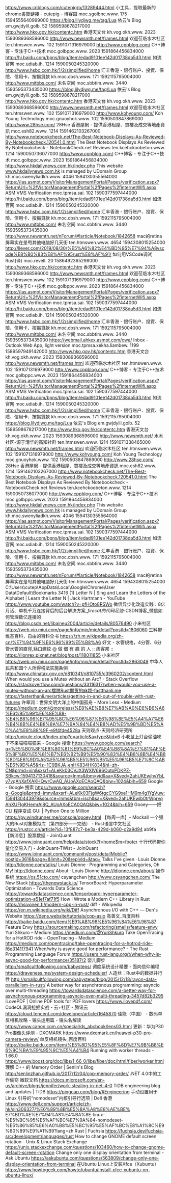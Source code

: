 https://www.cnblogs.com/cutepig/p/13289444.html 小工具，提取最新的chrome書簽鏈接 - cutepig - 博客园 moc.sgolbnc.www. 175 1594555640999000
https://blog.lilydjwg.me/tag/Lua 依云's Blog em.gwjdylil.golb. 52 1589598678217000
http://www.hko.gov.hk/contentc.htm 香港天文台 kh.vog.okh.www. 2023 1593089368596000
http://www.newsmth.net/frames.html 欢迎莅临水木社区 ten.htmswen.www. 102 1591071316979000
http://www.cppblog.com/ C++博客 - 专注于C++技术 moc.golbppc.www. 2023 1591864456834000
http://hi.baidu.com/bpns/blog/item/edad9101ee142d01738da5d3.html 如流官网 moc.udiab.ih. 1214 1590050245320000
http://www.hsbc.com.hk/1/2/simplified/home 汇丰香港 - 銀行账户、投資、保險、信用卡、按揭貸款 kh.moc.cbsh.www. 171 1592115795004000
http://www.mitbbs.com/ 未名空间 moc.sbbtim.www. 3440 1593595373435000
https://blog.lilydjwg.me/tag/Lua 依云's Blog em.gwjdylil.golb. 52 1589598678217000
http://www.hko.gov.hk/contentc.htm 香港天文台 kh.vog.okh.www. 2023 1593089368596000
http://www.newsmth.net/frames.html 欢迎莅临水木社区 ten.htmswen.www. 102 1591071316979000
http://www.kohyoung.com/ Koh Young Technology moc.gnuoyhok.www. 102 1590503847869000
http://www.28hse.com/ 28Hse 香港屋網 - 提供香港租屋、買樓及成交等地產資訊 moc.esh82.www. 1214 1591462103267000
http://www.notebookcheck.net/The-Best-Notebook-Displays-As-Reviewed-By-Notebookcheck.120541.0.html The Best Notebook Displays As Reviewed By Notebookcheck - NotebookCheck.net Reviews ten.kcehckoobeton.www. 1214 1590050736077000
http://www.cppblog.com/ C++博客 - 专注于C++技术 moc.golbppc.www. 2023 1591864456834000
http://www.hkdailynews.com.hk/index.php This website www.hkdailynews.com.hk is managed by UDomain Group kh.moc.swenyliadkh.www. 4046 1594130355564000
https://ias.asmpt.com/VisitorManagementPortal/Pages/verification.aspx?ReturnUrl=%2fVisitorManagementPortal%2fPages%2finternetWifi.aspx ASM VMS Verification moc.tpmsa.sai. 102 1590377597444000
http://hi.baidu.com/bpns/blog/item/edad9101ee142d01738da5d3.html 如流官网 moc.udiab.ih. 1214 1590050245320000
http://www.hsbc.com.hk/1/2/simplified/home 汇丰香港 - 銀行账户、投資、保險、信用卡、按揭貸款 kh.moc.cbsh.www. 171 1592115795004000
http://www.mitbbs.com/ 未名空间 moc.sbbtim.www. 3440 1593595373435000
http://www.newsmth.net/nForum/#!article/Notebook/1842658 mac的retina屏幕实在是甩其他电脑好几天街 ten.htmswen.www. 4654 1594308015254000
http://llever.com/2019/08/30/%E5%A6%82%E4%BD%95%E7%94%A8vscode%E8%B0%83%E8%AF%95rust%E8%AF%91/ 如何用VSCode调试Rust(译) moc.revell. 20 1586492365298000
http://www.hko.gov.hk/contentc.htm 香港天文台 kh.vog.okh.www. 2023 1593089368596000
http://www.newsmth.net/frames.html 欢迎莅临水木社区 ten.htmswen.www. 102 1591071316979000
http://www.cppblog.com/ C++博客 - 专注于C++技术 moc.golbppc.www. 2023 1591864456834000
https://ias.asmpt.com/VisitorManagementPortal/Pages/verification.aspx?ReturnUrl=%2fVisitorManagementPortal%2fPages%2finternetWifi.aspx ASM VMS Verification moc.tpmsa.sai. 102 1590377597444000
http://hi.baidu.com/bpns/blog/item/edad9101ee142d01738da5d3.html 如流官网 moc.udiab.ih. 1214 1590050245320000
http://www.hsbc.com.hk/1/2/simplified/home 汇丰香港 - 銀行账户、投資、保險、信用卡、按揭貸款 kh.moc.cbsh.www. 171 1592115795004000
http://www.mitbbs.com/ 未名空间 moc.sbbtim.www. 3440 1593595373435000
https://webmail.ahkex.asmpt.com/owa/ Inbox - Outlook Web App, light version moc.tpmsa.xekha.liambew. 1199 1589597949142000
http://www.hko.gov.hk/contentc.htm 香港天文台 kh.vog.okh.www. 2023 1593089368596000
http://www.newsmth.net/frames.html 欢迎莅临水木社区 ten.htmswen.www. 102 1591071316979000
http://www.cppblog.com/ C++博客 - 专注于C++技术 moc.golbppc.www. 2023 1591864456834000
https://ias.asmpt.com/VisitorManagementPortal/Pages/verification.aspx?ReturnUrl=%2fVisitorManagementPortal%2fPages%2finternetWifi.aspx ASM VMS Verification moc.tpmsa.sai. 102 1590377597444000
http://hi.baidu.com/bpns/blog/item/edad9101ee142d01738da5d3.html 如流官网 moc.udiab.ih. 1214 1590050245320000
http://www.hsbc.com.hk/1/2/simplified/home 汇丰香港 - 銀行账户、投資、保險、信用卡、按揭貸款 kh.moc.cbsh.www. 171 1592115795004000
https://blog.lilydjwg.me/tag/Lua 依云's Blog em.gwjdylil.golb. 52 1589598678217000
http://www.hko.gov.hk/contentc.htm 香港天文台 kh.vog.okh.www. 2023 1593089368596000
http://www.newsmth.net/ 水木社区-源于清华的高知社群 ten.htmswen.www. 1214 1591071338465000
http://www.newsmth.net/frames.html 欢迎莅临水木社区 ten.htmswen.www. 102 1591071316979000
http://www.kohyoung.com/ Koh Young Technology moc.gnuoyhok.www. 102 1590503847869000
http://www.28hse.com/ 28Hse 香港屋網 - 提供香港租屋、買樓及成交等地產資訊 moc.esh82.www. 1214 1591462103267000
http://www.notebookcheck.net/The-Best-Notebook-Displays-As-Reviewed-By-Notebookcheck.120541.0.html The Best Notebook Displays As Reviewed By Notebookcheck - NotebookCheck.net Reviews ten.kcehckoobeton.www. 1214 1590050736077000
http://www.cppblog.com/ C++博客 - 专注于C++技术 moc.golbppc.www. 2023 1591864456834000
http://www.hkdailynews.com.hk/index.php This website www.hkdailynews.com.hk is managed by UDomain Group kh.moc.swenyliadkh.www. 4046 1594130355564000
https://ias.asmpt.com/VisitorManagementPortal/Pages/verification.aspx?ReturnUrl=%2fVisitorManagementPortal%2fPages%2finternetWifi.aspx ASM VMS Verification moc.tpmsa.sai. 102 1590377597444000
http://hi.baidu.com/bpns/blog/item/edad9101ee142d01738da5d3.html 如流官网 moc.udiab.ih. 1214 1590050245320000
http://www.hsbc.com.hk/1/2/simplified/home 汇丰香港 - 銀行账户、投資、保險、信用卡、按揭貸款 kh.moc.cbsh.www. 171 1592115795004000
http://www.mitbbs.com/ 未名空间 moc.sbbtim.www. 3440 1593595373435000
http://www.newsmth.net/nForum/#!article/Notebook/1842658 mac的retina屏幕实在是甩其他电脑好几天街 ten.htmswen.www. 4654 1594308015254000
C:\Users\cutep\AppData\Local\Google\Chrome\User Data\Default\Bookmarks
3416
(1) Letter N | Sing and Learn the Letters of the Alphabet | Learn the Letter N | Jack Hartmann - YouTube https://www.youtube.com/watch?v=pfHOto8RSWo
微信异步化改造实践：8亿月活、单机千万连接背后的后台解决方案_$firecat的代码足迹$-CSDN博客_微信如何管理数亿连接的 https://blog.csdn.net/libaineu2004/article/details/80576490
小米社区 https://web.vip.miui.com/page/info/mio/mio/detail?postId=1806060
生料带 - 维基百科，自由的百科全书 https://zh.m.wikipedia.org/zh-cn/%E7%94%9F%E6%96%99%E5%B8%A6
好文 - 水管規格，4分管、6分管水管的直徑,絲口螺紋 @ 做 個 有 趣 的 人 :: 痞客邦 :: https://lionrex.pixnet.net/blog/post/118011855
小米社区 https://web.vip.miui.com/page/info/mio/mio/detail?postId=2863049
中华人民共和国个人所得税法实施条例 http://www.chinatax.gov.cn/n810341/n810755/c3960202/content.html
When would you use a Mutex without an Arc? - Stack Overflow https://stackoverflow.com/questions/33116317/when-would-you-use-a-mutex-without-an-arc摆脱Rust期货的麻烦-fastthanli.me https://fasterthanli.me/articles/getting-in-and-out-of-trouble-with-rust-futures
许章润：世界文明大洋上的中国孤舟 - More Less - Medium https://medium.com/@moreless/%E8%AE%B8%E7%AB%A0%E6%B6%A6%E6%95%99%E6%8E%88-%E4%B8%96%E7%95%8C%E6%96%87%E6%98%8E%E5%A4%A7%E6%B4%8B%E4%B8%8A%E7%9A%84%E4%B8%AD%E5%9B%BD%E5%AD%A4%E8%88%9F-e9f4fde4528a
天则观点-天则经济研究所 http://unirule.cloud/index.php?c=article&a=type&tid=6
小老鼠上灯台偷油吃下不来喵喵喵猫来 - Google 搜索 https://www.google.com/search?q=%E5%B0%8F%E8%80%81%E9%BC%A0%E4%B8%8A%E7%81%AF%E5%8F%B0%E5%81%B7%E6%B2%B9%E5%90%83%E4%B8%8B%E4%B8%8D%E6%9D%A5%E5%96%B5%E5%96%B5%E5%96%B5%E7%8C%AB%E6%9D%A5&rlz=1C9BKJA_enHK834HK834&hl=zh-CN&prmd=vin&sxsrf=ALeKk03CVJX3WXlV696OutoPDKPZ-SBkcw:1594137130418&source=lnms&tbm=vid&sa=X&ved=2ahUKEwjhvYbLv7vqAhXafXAKHQwrCwAQ_AUoAXoECAoQAQ&biw=1024&bih=659
Google - Google 搜索 https://www.google.com/search?q=Google&prmd=imnv&sxsrf=ALeKk03FjgW6tgcCYG9xe1HM9m4g1YgVuw:1594130443979&source=lnms&tbm=isch&sa=X&ved=2ahUKEwib0trWprvqAhXUFIgKHemrAl8Q_AUoAXoECA0QAQ&biw=1024&bih=659
Gooey——把 CLI 程序变成 GUI | Python One to Million https://py.windrunner.me/console/gooey.html
【每周一库】- Mockall 一个强大的Rust对象模拟库（第四部分——完结） - Rust语言中文社区 https://rustcc.cn/article?id=13f887c7-be3a-429d-b060-c2a9d94
ab9fa
【新消息】股票数据 - JoinQuant https://www.joinquant.com/help/data/stock?f=home$m=footer
十行代码带你量化交易入门 - JoinQuant-TWist - JoinQuant https://www.joinquant.com/community/post/detailMobile?postId=3616&page=&limit=20&replyId=&tag=
Talks I've given · Louis Dionne http://ldionne.com/talks/
Louis Dionne · Programming and Categories, Oh My! http://ldionne.com/
About · Louis Dionne http://ldionne.com/about/
操作系统 https://os.51cto.com/
csyangchen http://www.csyangchen.com/
The New Stack https://thenewstack.io/
TensorBoard: Hyperparameter Optimization - Towards Data Science https://towardsdatascience.com/tensorboard-hyperparameter-optimization-a51ef7af71f5
How I Wrote a Modern C++ Library in Rust https://hsivonen.fi/modern-cpp-in-rust/
diff - Wikipedia https://en.m.wikipedia.org/wiki/Diff
Asynchronous I/O with C++ — Den's Website https://dens.website/tutorials/cpp-asio
高善文_百度百科 https://baike.baidu.com/item/%E9%AB%98%E5%96%84%E6%96%87
Feature Envy https://sourcemaking.com/refactoring/smells/feature-envy
Yuri Shkuro – Medium https://medium.com/@YuriShkuro
Take OpenTracing for a HotROD ride - OpenTracing - Medium https://medium.com/opentracing/take-opentracing-for-a-hotrod-ride-f6e3141f7941
When/why is async good for performance? - The Rust Programming Language Forum https://users.rust-lang.org/t/when-why-is-async-good-for-performance/35187/2
婴儿脚步 http://smallcultfollowing.com/babysteps/
调度系统设计精要 - 面向信仰编程 https://draveness.me/system-design-scheduler/
人造丝：Rust中的数据并行性 http://smallcultfollowing.com/babysteps/blog/2015/12/18/rayon-data-parallelism-in-rust/
A better way for asynchronous programming: asyncio over multi-threading https://towardsdatascience.com/a-better-way-for-asynchronous-programming-asyncio-over-multi-threading-3457d82b3295
iLovePDF | Online PDF tools for PDF lovers https://www.ilovepdf.com/
CodeQL漏洞挖掘实战 - 云+社区 - 腾讯云 https://cloud.tencent.com/developer/article/1645870
佳能（中国） - 数码单反相机攻略 - 镜头运用篇 - 镜头名解读 https://www.canon.com.cn/special/ds_abcbook/lens03.html
更新：华为P30 Pro摄像头评测 - DXOMARK https://www.dxomark.cn/huawei-p30-pro-camera-review/
单反相机镜头_百度百科 https://baike.baidu.com/item/%E5%8D%95%E5%8F%8D%E7%9B%B8%E6%9C%BA%E9%95%9C%E5%A4%B4
Running with worker threads - 1.66.0 https://www.boost.org/doc/libs/1_66_0/libs/fiber/doc/html/fiber/worker.html
理解 C++ 的 Memory Order | Senlin's Blog http://senlinzhan.github.io/2017/12/04/cpp-memory-order/
.NET 4.0中的工作偷窃 微软文档 https://docs.microsoft.com/en-us/archive/blogs/jennifer/work-stealing-in-net-4-0
TiDB engineering blog and updates | TiDB https://pingcap.com/blog/#Engineering
手动设置用于 Linux 引导的“nomodeset”内核引导行选项 | Dell 香港 https://www.dell.com/support/article/zh-hk/sln306327/%E6%89%8B%E5%8A%A8%E8%AE%BE%
E7%BD%AE%E7%94%A8%E4%BA%8E-linux-%E5%BC%95%E5%AF%BC%E7%9A%84-nomodeset-%E5%86%85%E6%A0%B8%E5%BC%95%E5%AF%BC%E8%A1%8C%E9%80%89%E9%A1%B9?lang=zh
Rust  |  Fuchsia https://fuchsia.dev/fuchsia-src/development/languages/rust
How to change GNOME default screen rotation - Unix & Linux Stack Exchange https://unix.stackexchange.com/questions/103460/how-to-change-gnome-default-screen-rotation
Change only one display orientation from terminal - Ask Ubuntu https://askubuntu.com/questions/563809/change-only-one-display-orientation-from-terminal
在Ubuntu Linux上安装Xfce（Xubuntu） https://www.howtogeek.com/howto/ubuntu/install-xfce-xubuntu-on-ubuntu-linux/